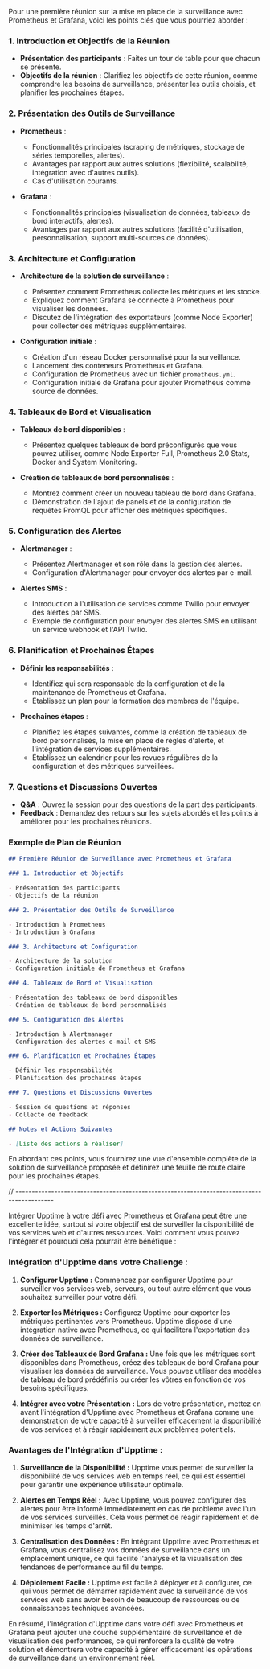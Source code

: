 Pour une première réunion sur la mise en place de la surveillance avec Prometheus et Grafana, voici les points clés que vous pourriez aborder :

### 1. Introduction et Objectifs de la Réunion

- **Présentation des participants** : Faites un tour de table pour que chacun se présente.
- **Objectifs de la réunion** : Clarifiez les objectifs de cette réunion, comme comprendre les besoins de surveillance, présenter les outils choisis, et planifier les prochaines étapes.

### 2. Présentation des Outils de Surveillance

- **Prometheus** :

  - Fonctionnalités principales (scraping de métriques, stockage de séries temporelles, alertes).
  - Avantages par rapport aux autres solutions (flexibilité, scalabilité, intégration avec d'autres outils).
  - Cas d'utilisation courants.

- **Grafana** :
  - Fonctionnalités principales (visualisation de données, tableaux de bord interactifs, alertes).
  - Avantages par rapport aux autres solutions (facilité d'utilisation, personnalisation, support multi-sources de données).

### 3. Architecture et Configuration

- **Architecture de la solution de surveillance** :

  - Présentez comment Prometheus collecte les métriques et les stocke.
  - Expliquez comment Grafana se connecte à Prometheus pour visualiser les données.
  - Discutez de l'intégration des exportateurs (comme Node Exporter) pour collecter des métriques supplémentaires.

- **Configuration initiale** :
  - Création d'un réseau Docker personnalisé pour la surveillance.
  - Lancement des conteneurs Prometheus et Grafana.
  - Configuration de Prometheus avec un fichier `prometheus.yml`.
  - Configuration initiale de Grafana pour ajouter Prometheus comme source de données.

### 4. Tableaux de Bord et Visualisation

- **Tableaux de bord disponibles** :

  - Présentez quelques tableaux de bord préconfigurés que vous pouvez utiliser, comme Node Exporter Full, Prometheus 2.0 Stats, Docker and System Monitoring.

- **Création de tableaux de bord personnalisés** :
  - Montrez comment créer un nouveau tableau de bord dans Grafana.
  - Démonstration de l'ajout de panels et de la configuration de requêtes PromQL pour afficher des métriques spécifiques.

### 5. Configuration des Alertes

- **Alertmanager** :

  - Présentez Alertmanager et son rôle dans la gestion des alertes.
  - Configuration d'Alertmanager pour envoyer des alertes par e-mail.

- **Alertes SMS** :
  - Introduction à l'utilisation de services comme Twilio pour envoyer des alertes par SMS.
  - Exemple de configuration pour envoyer des alertes SMS en utilisant un service webhook et l'API Twilio.

### 6. Planification et Prochaines Étapes

- **Définir les responsabilités** :

  - Identifiez qui sera responsable de la configuration et de la maintenance de Prometheus et Grafana.
  - Établissez un plan pour la formation des membres de l'équipe.

- **Prochaines étapes** :
  - Planifiez les étapes suivantes, comme la création de tableaux de bord personnalisés, la mise en place de règles d'alerte, et l'intégration de services supplémentaires.
  - Établissez un calendrier pour les revues régulières de la configuration et des métriques surveillées.

### 7. Questions et Discussions Ouvertes

- **Q&A** : Ouvrez la session pour des questions de la part des participants.
- **Feedback** : Demandez des retours sur les sujets abordés et les points à améliorer pour les prochaines réunions.

### Exemple de Plan de Réunion

```markdown
## Première Réunion de Surveillance avec Prometheus et Grafana

### 1. Introduction et Objectifs

- Présentation des participants
- Objectifs de la réunion

### 2. Présentation des Outils de Surveillance

- Introduction à Prometheus
- Introduction à Grafana

### 3. Architecture et Configuration

- Architecture de la solution
- Configuration initiale de Prometheus et Grafana

### 4. Tableaux de Bord et Visualisation

- Présentation des tableaux de bord disponibles
- Création de tableaux de bord personnalisés

### 5. Configuration des Alertes

- Introduction à Alertmanager
- Configuration des alertes e-mail et SMS

### 6. Planification et Prochaines Étapes

- Définir les responsabilités
- Planification des prochaines étapes

### 7. Questions et Discussions Ouvertes

- Session de questions et réponses
- Collecte de feedback

## Notes et Actions Suivantes

- [Liste des actions à réaliser]
```

En abordant ces points, vous fournirez une vue d'ensemble complète de la solution de surveillance proposée et définirez une feuille de route claire pour les prochaines étapes.

//                        ------------------------------------------------------------------------------------------

Intégrer Upptime à votre défi avec Prometheus et Grafana peut être une excellente idée, surtout si votre objectif est de surveiller la disponibilité de vos services web et d'autres ressources. Voici comment vous pouvez l'intégrer et pourquoi cela pourrait être bénéfique :

### Intégration d'Upptime dans votre Challenge :

1. **Configurer Upptime :** Commencez par configurer Upptime pour surveiller vos services web, serveurs, ou tout autre élément que vous souhaitez surveiller pour votre défi.

2. **Exporter les Métriques :** Configurez Upptime pour exporter les métriques pertinentes vers Prometheus. Upptime dispose d'une intégration native avec Prometheus, ce qui facilitera l'exportation des données de surveillance.

3. **Créer des Tableaux de Bord Grafana :** Une fois que les métriques sont disponibles dans Prometheus, créez des tableaux de bord Grafana pour visualiser les données de surveillance. Vous pouvez utiliser des modèles de tableau de bord prédéfinis ou créer les vôtres en fonction de vos besoins spécifiques.

4. **Intégrer avec votre Présentation :** Lors de votre présentation, mettez en avant l'intégration d'Upptime avec Prometheus et Grafana comme une démonstration de votre capacité à surveiller efficacement la disponibilité de vos services et à réagir rapidement aux problèmes potentiels.

### Avantages de l'Intégration d'Upptime :

1. **Surveillance de la Disponibilité :** Upptime vous permet de surveiller la disponibilité de vos services web en temps réel, ce qui est essentiel pour garantir une expérience utilisateur optimale.

2. **Alertes en Temps Réel :** Avec Upptime, vous pouvez configurer des alertes pour être informé immédiatement en cas de problème avec l'un de vos services surveillés. Cela vous permet de réagir rapidement et de minimiser les temps d'arrêt.

3. **Centralisation des Données :** En intégrant Upptime avec Prometheus et Grafana, vous centralisez vos données de surveillance dans un emplacement unique, ce qui facilite l'analyse et la visualisation des tendances de performance au fil du temps.

4. **Déploiement Facile :** Upptime est facile à déployer et à configurer, ce qui vous permet de démarrer rapidement avec la surveillance de vos services web sans avoir besoin de beaucoup de ressources ou de connaissances techniques avancées.

En résumé, l'intégration d'Upptime dans votre défi avec Prometheus et Grafana peut ajouter une couche supplémentaire de surveillance et de visualisation des performances, ce qui renforcera la qualité de votre solution et démontrera votre capacité à gérer efficacement les opérations de surveillance dans un environnement réel.
